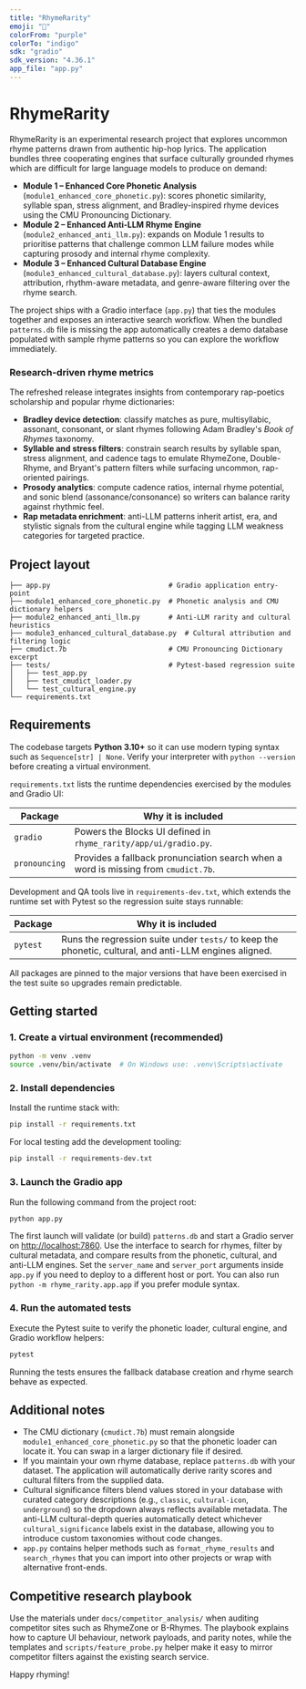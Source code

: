 ```yaml
---
title: "RhymeRarity"
emoji: "🎤"
colorFrom: "purple"
colorTo: "indigo"
sdk: "gradio"
sdk_version: "4.36.1"
app_file: "app.py"
---
```


# RhymeRarity

RhymeRarity is an experimental research project that explores uncommon rhyme patterns drawn from authentic hip-hop lyrics. The application bundles three cooperating engines that surface culturally grounded rhymes which are difficult for large language models to produce on demand:

- **Module 1 – Enhanced Core Phonetic Analysis** (`module1_enhanced_core_phonetic.py`): scores phonetic similarity, syllable span, stress alignment, and Bradley-inspired rhyme devices using the CMU Pronouncing Dictionary.
- **Module 2 – Enhanced Anti-LLM Rhyme Engine** (`module2_enhanced_anti_llm.py`): expands on Module 1 results to prioritise patterns that challenge common LLM failure modes while capturing prosody and internal rhyme complexity.
- **Module 3 – Enhanced Cultural Database Engine** (`module3_enhanced_cultural_database.py`): layers cultural context, attribution, rhythm-aware metadata, and genre-aware filtering over the rhyme search.

The project ships with a Gradio interface (`app.py`) that ties the modules together and exposes an interactive search workflow. When the bundled `patterns.db` file is missing the app automatically creates a demo database populated with sample rhyme patterns so you can explore the workflow immediately.

### Research-driven rhyme metrics

The refreshed release integrates insights from contemporary rap-poetics scholarship and popular rhyme dictionaries:

- **Bradley device detection**: classify matches as pure, multisyllabic, assonant, consonant, or slant rhymes following Adam Bradley's *Book of Rhymes* taxonomy.
- **Syllable and stress filters**: constrain search results by syllable span, stress alignment, and cadence tags to emulate RhymeZone, Double-Rhyme, and Bryant's pattern filters while surfacing uncommon, rap-oriented pairings.
- **Prosody analytics**: compute cadence ratios, internal rhyme potential, and sonic blend (assonance/consonance) so writers can balance rarity against rhythmic feel.
- **Rap metadata enrichment**: anti-LLM patterns inherit artist, era, and stylistic signals from the cultural engine while tagging LLM weakness categories for targeted practice.

## Project layout

```
├── app.py                             # Gradio application entry-point
├── module1_enhanced_core_phonetic.py  # Phonetic analysis and CMU dictionary helpers
├── module2_enhanced_anti_llm.py       # Anti-LLM rarity and cultural heuristics
├── module3_enhanced_cultural_database.py  # Cultural attribution and filtering logic
├── cmudict.7b                         # CMU Pronouncing Dictionary excerpt
├── tests/                             # Pytest-based regression suite
│   ├── test_app.py
│   ├── test_cmudict_loader.py
│   └── test_cultural_engine.py
└── requirements.txt
```

## Requirements

The codebase targets **Python 3.10+** so it can use modern typing syntax such as
`Sequence[str] | None`. Verify your interpreter with `python --version` before
creating a virtual environment.

`requirements.txt` lists the runtime dependencies exercised by the modules and
Gradio UI:

| Package | Why it is included |
| --- | --- |
| `gradio` | Powers the Blocks UI defined in `rhyme_rarity/app/ui/gradio.py`. |
| `pronouncing` | Provides a fallback pronunciation search when a word is missing from `cmudict.7b`. |

Development and QA tools live in `requirements-dev.txt`, which extends the
runtime set with Pytest so the regression suite stays runnable:

| Package | Why it is included |
| --- | --- |
| `pytest` | Runs the regression suite under `tests/` to keep the phonetic, cultural, and anti-LLM engines aligned. |

All packages are pinned to the major versions that have been exercised in the
test suite so upgrades remain predictable.

## Getting started

### 1. Create a virtual environment (recommended)

```bash
python -m venv .venv
source .venv/bin/activate  # On Windows use: .venv\Scripts\activate
```

### 2. Install dependencies

Install the runtime stack with:

```bash
pip install -r requirements.txt
```

For local testing add the development tooling:

```bash
pip install -r requirements-dev.txt
```

### 3. Launch the Gradio app

Run the following command from the project root:

```bash
python app.py
```

The first launch will validate (or build) `patterns.db` and start a Gradio server on <http://localhost:7860>. Use the interface to search for rhymes, filter by cultural metadata, and compare results from the phonetic, cultural, and anti-LLM engines. Set the `server_name` and `server_port` arguments inside `app.py` if you need to deploy to a different host or port. You can also run `python -m rhyme_rarity.app.app` if you prefer module syntax.

### 4. Run the automated tests

Execute the Pytest suite to verify the phonetic loader, cultural engine, and Gradio workflow helpers:

```bash
pytest
```

Running the tests ensures the fallback database creation and rhyme search behave as expected.

## Additional notes

- The CMU dictionary (`cmudict.7b`) must remain alongside `module1_enhanced_core_phonetic.py` so that the phonetic loader can locate it. You can swap in a larger dictionary file if desired.
- If you maintain your own rhyme database, replace `patterns.db` with your dataset. The application will automatically derive rarity scores and cultural filters from the supplied data.
- Cultural significance filters blend values stored in your database with curated category descriptions (e.g., `classic`, `cultural-icon`, `underground`) so the dropdown always reflects available metadata. The anti-LLM cultural-depth queries automatically detect whichever `cultural_significance` labels exist in the database, allowing you to introduce custom taxonomies without code changes.
- `app.py` contains helper methods such as `format_rhyme_results` and `search_rhymes` that you can import into other projects or wrap with alternative front-ends.

## Competitive research playbook

Use the materials under `docs/competitor_analysis/` when auditing competitor
sites such as RhymeZone or B-Rhymes. The playbook explains how to capture UI
behaviour, network payloads, and parity notes, while the templates and
`scripts/feature_probe.py` helper make it easy to mirror competitor filters
against the existing search service.

Happy rhyming!
